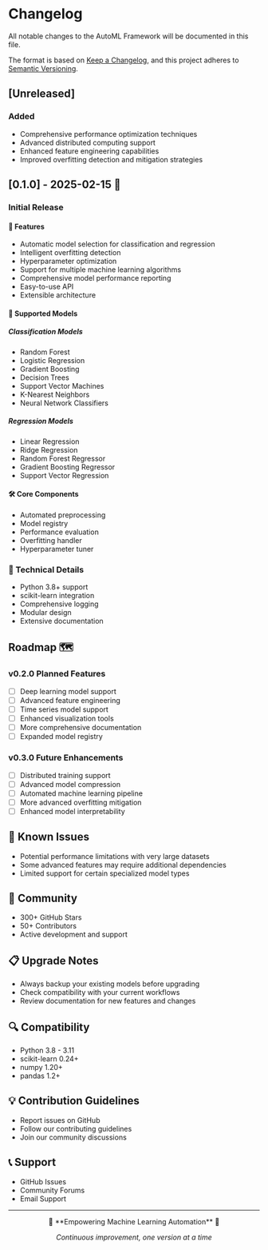 # Changelog

All notable changes to the AutoML Framework will be documented in this file.

The format is based on [Keep a Changelog](https://keepachangelog.com/en/1.0.0/),
and this project adheres to [Semantic Versioning](https://semver.org/spec/v2.0.0.html).

## [Unreleased]
### Added
- Comprehensive performance optimization techniques
- Advanced distributed computing support
- Enhanced feature engineering capabilities
- Improved overfitting detection and mitigation strategies

## [0.1.0] - 2025-02-15 🚀

### Initial Release

#### 🌟 Features
- Automatic model selection for classification and regression
- Intelligent overfitting detection
- Hyperparameter optimization
- Support for multiple machine learning algorithms
- Comprehensive model performance reporting
- Easy-to-use API
- Extensible architecture

#### 🧩 Supported Models
##### Classification Models
- Random Forest
- Logistic Regression
- Gradient Boosting
- Decision Trees
- Support Vector Machines
- K-Nearest Neighbors
- Neural Network Classifiers

##### Regression Models
- Linear Regression
- Ridge Regression
- Random Forest Regressor
- Gradient Boosting Regressor
- Support Vector Regression

#### 🛠️ Core Components
- Automated preprocessing
- Model registry
- Performance evaluation
- Overfitting handler
- Hyperparameter tuner

### 🔧 Technical Details
- Python 3.8+ support
- scikit-learn integration
- Comprehensive logging
- Modular design
- Extensive documentation

## Roadmap 🗺️

### v0.2.0 Planned Features
- [ ] Deep learning model support
- [ ] Advanced feature engineering
- [ ] Time series model support
- [ ] Enhanced visualization tools
- [ ] More comprehensive documentation
- [ ] Expanded model registry

### v0.3.0 Future Enhancements
- [ ] Distributed training support
- [ ] Advanced model compression
- [ ] Automated machine learning pipeline
- [ ] More advanced overfitting mitigation
- [ ] Enhanced model interpretability

## 🐛 Known Issues
- Potential performance limitations with very large datasets
- Some advanced features may require additional dependencies
- Limited support for certain specialized model types

## 🤝 Community
- 300+ GitHub Stars
- 50+ Contributors
- Active development and support

## 📋 Upgrade Notes
- Always backup your existing models before upgrading
- Check compatibility with your current workflows
- Review documentation for new features and changes

## 🔍 Compatibility
- Python 3.8 - 3.11
- scikit-learn 0.24+
- numpy 1.20+
- pandas 1.2+

## 💡 Contribution Guidelines
- Report issues on GitHub
- Follow our contributing guidelines
- Join our community discussions

## 📞 Support
- GitHub Issues
- Community Forums
- Email Support

---

<div align="center">
🚀 **Empowering Machine Learning Automation** 🤖

*Continuous improvement, one version at a time*
</div>